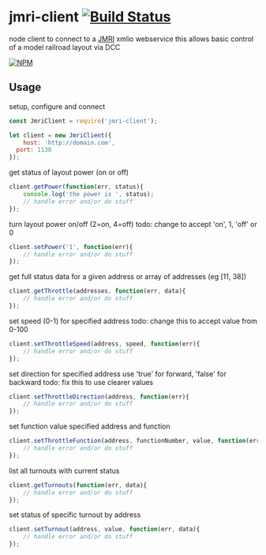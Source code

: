 jmri-client [![Build Status](https://travis-ci.org/yamanote1138/jmri-client.png?branch=master)](https://travis-ci.org/yamanote1138/jmri-client)
=========

node client to connect to a [JMRI](http://jmri.sourceforge.net/) xmlio webservice
this allows basic control of a model railroad layout via DCC

[![NPM](https://nodei.co/npm/jmri-client.png?compact=true)](https://nodei.co/npm/jmri-client/)

## Usage

setup, configure and connect
```javascript
const JmriClient = require('jmri-client');

let client = new JmriClient({
	host: 'http://domain.com',
  port: 1138
});
```

get status of layout power (on or off)
```javascript
client.getPower(function(err, status){
	console.log('the power is ', status);
	// handle error and/or do stuff
});
```

turn layout power on/off (2=on, 4=off)
todo: change to accept 'on', 1, 'off' or 0
```javascript
client.setPower('1', function(err){
	// handle error and/or do stuff
});
```

get full status data for a given address or array of addresses (eg [11, 38])
```javascript
client.getThrottle(addresses, function(err, data){
	// handle error and/or do stuff
});
```

set speed (0-1) for specified address
todo: change this to accept value from 0-100
```javascript
client.setThrottleSpeed(address, speed, function(err){
	// handle error and/or do stuff
});
```

set direction for specified address
use 'true' for forward, 'false' for backward
todo: fix this to use clearer values
```javascript
client.setThrottleDirection(address, function(err){
	// handle error and/or do stuff
});
```

set function value specified address and function
```javascript
client.setThrottleFunction(address, functionNumber, value, function(err){
	// handle error and/or do stuff
});
```

list all turnouts with current status
```javascript
client.getTurnouts(function(err, data){
	// handle error and/or do stuff
});
```

set status of specific turnout by address
```javascript
client.setTurnout(address, value, function(err, data){
	// handle error and/or do stuff
});
```
